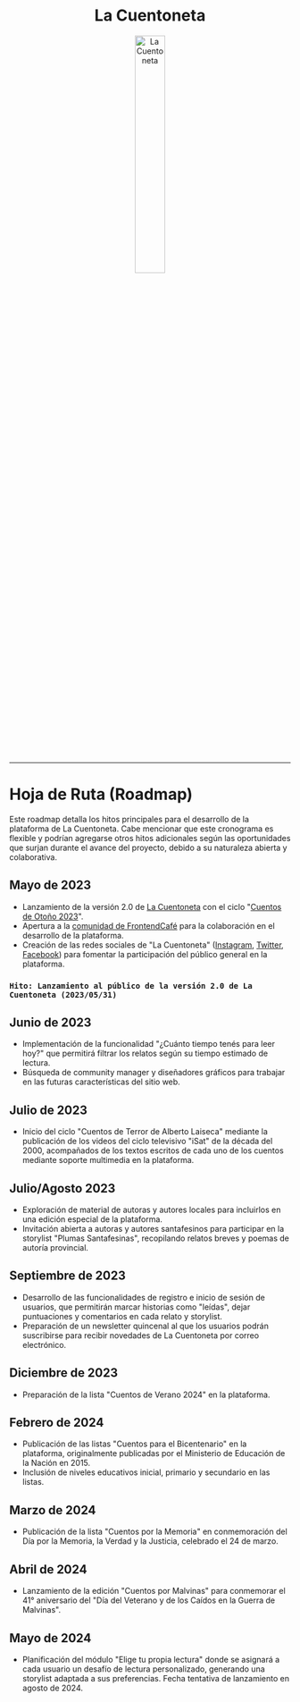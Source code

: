 <div align="center" width="100%">
    <h1>La Cuentoneta</h1>
    <picture>
        <source media="(prefers-color-scheme: dark)" srcset="https://github.com/rolivencia/cuentoneta/assets/32349705/b0ea0659-3c9d-4c4f-9d14-ab60d50dd832">
        <img width="33%" alt="La Cuentoneta" src="https://github.com/rolivencia/cuentoneta/assets/32349705/b0ea0659-3c9d-4c4f-9d14-ab60d50dd832">
    </picture>
</div>

---

# Hoja de Ruta (Roadmap)

Este roadmap detalla los hitos principales para el desarrollo de la plataforma de La Cuentoneta. Cabe mencionar que este cronograma es flexible y podrían agregarse otros hitos adicionales según las oportunidades que surjan durante el avance del proyecto, debido a su naturaleza abierta y colaborativa.

## Mayo de 2023

- Lanzamiento de la versión 2.0 de [La Cuentoneta][web] con el ciclo "[Cuentos de Otoño 2023][storylist-otoño-2023]".
- Apertura a la [comunidad de FrontendCafé][dc-fec] para la colaboración en el desarrollo de la plataforma. 
- Creación de las redes sociales de "La Cuentoneta" ([Instagram][instagram-cuentoneta], [Twitter][twitter-cuentoneta], [Facebook][facebook-cuentoneta]) para fomentar la participación del público general en la plataforma.

### `Hito: Lanzamiento al público de la versión 2.0 de La Cuentoneta (2023/05/31)`

## Junio de 2023

- Implementación de la funcionalidad "¿Cuánto tiempo tenés para leer hoy?" que permitirá filtrar los relatos según su tiempo estimado de lectura.
- Búsqueda de community manager y diseñadores gráficos para trabajar en las futuras características del sitio web.

## Julio de 2023

- Inicio del ciclo "Cuentos de Terror de Alberto Laiseca" mediante la publicación de los videos del ciclo televisivo "iSat" de la década del 2000, acompañados de los textos escritos de cada uno de los cuentos mediante soporte multimedia en la plataforma.

## Julio/Agosto 2023

- Exploración de material de autoras y autores locales para incluirlos en una edición especial de la plataforma.
- Invitación abierta a autoras y autores santafesinos para participar en la storylist "Plumas Santafesinas", recopilando relatos breves y poemas de autoría provincial.

## Septiembre de 2023

- Desarrollo de las funcionalidades de registro e inicio de sesión de usuarios, que permitirán marcar historias como "leídas", dejar puntuaciones y comentarios en cada relato y storylist.
- Preparación de un newsletter quincenal al que los usuarios podrán suscribirse para recibir novedades de La Cuentoneta por correo electrónico.

## Diciembre de 2023

- Preparación de la lista "Cuentos de Verano 2024" en la plataforma.

## Febrero de 2024

- Publicación de las listas "Cuentos para el Bicentenario" en la plataforma, originalmente publicadas por el Ministerio de Educación de la Nación en 2015.
- Inclusión de niveles educativos inicial, primario y secundario en las listas.

## Marzo de 2024

- Publicación de la lista "Cuentos por la Memoria" en conmemoración del Día por la Memoria, la Verdad y la Justicia, celebrado el 24 de marzo.

## Abril de 2024

- Lanzamiento de la edición "Cuentos por Malvinas" para conmemorar el 41° aniversario del "Día del Veterano y de los Caídos en la Guerra de Malvinas".

## Mayo de 2024

- Planificación del módulo "Elige tu propia lectura" donde se asignará a cada usuario un desafío de lectura personalizado, generando una storylist adaptada a sus preferencias. Fecha tentativa de lanzamiento en agosto de 2024.

<!-- Listado de enlaces de referencia, mantenerlos actualizados en cada archivo -->
[web]: https://cuentoneta.ar
[storylist-otoño-2023]: https://www.cuentoneta.ar/story-list?slug=otono-2023
[dc-fec]: https://discord.com/invite/frontendcafe
[instagram-cuentoneta]: https://instagram.com/cuentoneta
[twitter-cuentoneta]: https://twitter.com/cuentoneta
[facebook-cuentoneta]: https://facebook.com/lacuentoneta
